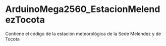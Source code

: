 # ArduinoMega2560_EstacionMelendezTocota
Contiene el código de la estación meteorológica de la Sede Melendez y de Tocota
